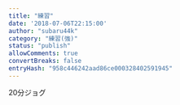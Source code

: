 ```yaml
---
title: "練習"
date: '2018-07-06T22:15:00'
author: "subaru44k"
category: "練習(強)"
status: "publish"
allowComments: true
convertBreaks: false
entryHash: "958c446242aad86ce000328402591945"
---
```

20分ジョグ
